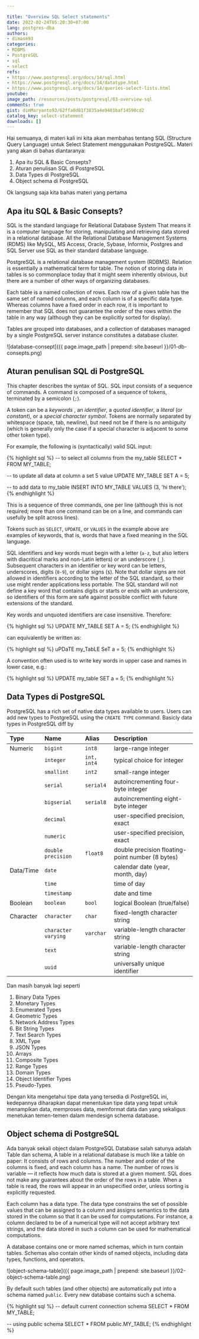 ```yaml
---

title: "Overview SQL Select statements"
date: 2022-02-24T05:20:30+07:00
lang: postgres-dba
authors:
- dimasm93
categories:
- RDBMS
- PostgreSQL
- sql
- select
refs: 
- https://www.postgresql.org/docs/14/sql.html
- https://www.postgresql.org/docs/14/datatype.html
- https://www.postgresql.org/docs/14/queries-select-lists.html
youtube: 
image_path: /resources/posts/postgresql/03-overview-sql
comments: true
gist: dimMaryanto93/62ffa0d81f3835a4e9401baf14590cd2
catalog_key: select-statement
downloads: []
---
```


Hai semuanya, di materi kali ini kita akan membahas tentang SQL (Structure Query Language) untuk Select Statement menggunakan PostgreSQL. Materi yang akan di bahas diantaranya:

1. Apa itu SQL & Basic Consepts?
2. Aturan penulisan SQL di PostgreSQL
3. Data Types di PostgreSQL
4. Object schema di PostgreSQL

Ok langsung saja kita bahas materi yang pertama

<!--more-->

## Apa itu SQL & Basic Consepts?

SQL is the standard language for Relational Database System That means it is a computer language for storing, manipulating and retrieving data stored in a relational database. All the Relational Database Management Systems (RDMS) like MySQL, MS Access, Oracle, Sybase, Informix, Postgres and SQL Server use SQL as their standard database language.

PostgreSQL is a relational database management system (RDBMS). Relation is essentially a mathematical term for table. The notion of storing data in tables is so commonplace today that it might seem inherently obvious, but there are a number of other ways of organizing databases.

Each table is a named collection of rows. Each row of a given table has the same set of named columns, and each column is of a specific data type. Whereas columns have a fixed order in each row, it is important to remember that SQL does not guarantee the order of the rows within the table in any way (although they can be explicitly sorted for display).

Tables are grouped into databases, and a collection of databases managed by a single PostgreSQL server instance constitutes a database cluster.

![database-consept]({{ page.image_path | prepend: site.baseurl }}/01-db-consepts.png)

## Aturan penulisan SQL di PostgreSQL

This chapter describes the syntax of SQL. SQL input consists of a sequence of commands. A command is composed of a sequence of tokens, terminated by a semicolon (`;`). 

A token can be a _keywords_ , an _identifier_, a _quoted identifier_, a _literal_ (or _constant_), or a _special character symbol_. Tokens are normally separated by whitespace (space, tab, newline), but need not be if there is no ambiguity (which is generally only the case if a special character is adjacent to some other token type).

For example, the following is (syntactically) valid SQL input:

{% highlight sql %}
-- to select all columns from the my_table
SELECT * FROM MY_TABLE;

-- to update all data at column a set 5 value
UPDATE MY_TABLE SET A = 5;

-- to add data to my_table
INSERT INTO MY_TABLE VALUES (3, 'hi there');
{% endhighlight %}

This is a sequence of three commands, one per line (although this is not required; more than one command can be on a line, and commands can usefully be split across lines).

Tokens such as `SELECT`, `UPDATE`, or `VALUES` in the example above are examples of keywords, that is, words that have a fixed meaning in the SQL language.

SQL identifiers and key words must begin with a letter (`a-z`, but also letters with diacritical marks and non-Latin letters) or an underscore (`_`). Subsequent characters in an identifier or key word can be letters, underscores, digits (`0-9`), or dollar signs (`$`). Note that dollar signs are not allowed in identifiers according to the letter of the SQL standard, so their use might render applications less portable. The SQL standard will not define a key word that contains digits or starts or ends with an underscore, so identifiers of this form are safe against possible conflict with future extensions of the standard.

Key words and unquoted identifiers are case insensitive. Therefore:

{% highlight sql %}
UPDATE MY_TABLE SET A = 5;
{% endhighlight %}

can equivalently be written as:

{% highlight sql %}
uPDaTE my_TabLE SeT a = 5;
{% endhighlight %}

A convention often used is to write key words in upper case and names in lower case, e.g.:

{% highlight sql %}
UPDATE my_table SET a = 5;
{% endhighlight %}

## Data Types di PostgreSQL

PostgreSQL has a rich set of native data types available to users. Users can add new types to PostgreSQL using the `CREATE TYPE` command. Basicly data types in PostgreSQL diff by

| Type          | Name                  | Alias         | Description                | 
| :---          | :---                  | :---          | :---                       | 
| Numeric       | `bigint`              | `int8`        | large-range integer        | 
|               | `integer`             | `int, int4`   | typical choice for integer |
|               | `smallint`            | `int2`        | small-range integer        | 
|               | `serial`              | `serial4`     | autoincrementing four-byte integer | 
|               | `bigserial`           | `serial8`     | autoincrementing eight-byte integer | 
|               | `decimal`             |               | user-specified precision, exact | 
|               | `numeric`             |               | user-specified precision, exact |
|               | `double precision`    | `float8`      | double precision floating-point number (8 bytes) |
| Data/Time     | `date`                |               | calendar date (year, month, day) | 
|               | `time`                |               | time of day | 
|               | `timestamp`           |               | date and time | 
| Boolean       | `boolean`             | `bool`        | logical Boolean (true/false) | 
| Character     | `character`           | `char`        | fixed-length character string | 
|               | `character varying`   | `varchar`     | variable-length character string | 
|               | `text`                |               | variable-length character string | 
|               | `uuid`                |               | universally unique identifier | 

Dan masih banyak lagi seperti

1. Binary Data Types
2. Monetary Types
3. Enumerated Types
4. Geometric Types
5. Network Address Types
6. Bit String Types
7. Text Search Types
8. XML Type
9. JSON Types
10. Arrays
11. Composite Types
12. Range Types
13. Domain Types
14. Object Identifier Types
15. Pseudo-Types

Dengan kita mengetahui tipe data yang tersedia di PostgreSQL ini, kedepannya diharapkan dapat menentukan tipe data yang tepat untuk menampikan data, memproses data, memformat data dan yang sekaligus menetukan temen-temen dalam mendesign schema database.

## Object schema di PostgreSQL

Ada banyak sekali object dalam PostgreSQL Database salah satunya adalah Table dan schema, A table in a relational database is much like a table on paper: It consists of rows and columns. The number and order of the columns is fixed, and each column has a name. The number of rows is variable — it reflects how much data is stored at a given moment. SQL does not make any guarantees about the order of the rows in a table. When a table is read, the rows will appear in an unspecified order, unless sorting is explicitly requested.

Each column has a data type. The data type constrains the set of possible values that can be assigned to a column and assigns semantics to the data stored in the column so that it can be used for computations. For instance, a column declared to be of a numerical type will not accept arbitrary text strings, and the data stored in such a column can be used for mathematical computations.

A database contains one or more named schemas, which in turn contain tables. Schemas also contain other kinds of named objects, including data types, functions, and operators.

![object-schema-table]({{ page.image_path | prepend: site.baseurl }}/02-object-schema-table.png)

By default such tables (and other objects) are automatically put into a schema named `public`. Every new database contains such a schema.


{% highlight sql %}
-- default current connection schema
SELECT * FROM MY_TABLE;

-- using public schema
SELECT * FROM public.MY_TABLE;
{% endhighlight %}